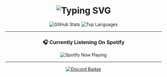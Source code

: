<!-- Typing Animation -->
<h1 align="center">
  <img src="https://readme-typing-svg.herokuapp.com?font=Fira+Code&size=30&duration=2000&pause=1000&color=9A9AFC&center=true&vCenter=true&width=435&lines=Hi%2C+I'm+Winterr;Welcome+to+my+GitHub!;Enjoy+your+stay+💻" alt="Typing SVG" />
</h1>

<!-- GitHub Stats (Inline) -->
<p align="center">
  <img src="https://github-readme-stats.vercel.app/api?username=Winterr4077&show_icons=true&theme=tokyonight" alt="GitHub Stats" />
  <img src="https://github-readme-stats.vercel.app/api/top-langs/?username=Winterr4077&layout=compact&theme=tokyonight" alt="Top Languages" />
</p>

---

<!-- Spotify Now Playing SVG -->
<h3 align="center">🎧 Currently Listening On Spotify</h3>
<p align="center">
  <img src="https://spotify-now-playing-kappa.vercel.app/api/spotify" alt="Spotify Now Playing" />
</p>

---

<!-- Discord Button -->
<p align="center">
  <a href="https://discord.com/users/922820920882626571" target="_blank">
    <img src="https://img.shields.io/badge/Discord-Winterr4077%230000-5865F2?style=for-the-badge&logo=discord&logoColor=white" alt="Discord Badge" />
  </a>
</p>
